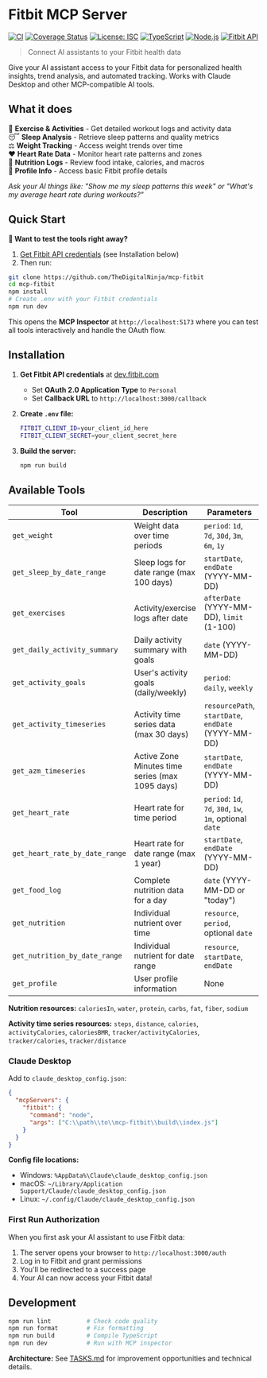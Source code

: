 # Fitbit MCP Server

[![CI](https://github.com/TheDigitalNinja/mcp-fitbit/actions/workflows/ci.yml/badge.svg)](https://github.com/TheDigitalNinja/mcp-fitbit/actions/workflows/ci.yml)
[![Coverage Status](https://coveralls.io/repos/github/TheDigitalNinja/mcp-fitbit/badge.svg?branch=main)](https://coveralls.io/github/TheDigitalNinja/mcp-fitbit?branch=main)
[![License: ISC](https://img.shields.io/badge/License-ISC-blue.svg)](https://opensource.org/licenses/ISC)
[![TypeScript](https://img.shields.io/badge/TypeScript-007ACC?logo=typescript&logoColor=white)](https://www.typescriptlang.org/)
[![Node.js](https://img.shields.io/badge/Node.js-339933?logo=node.js&logoColor=white)](https://nodejs.org/)
[![Fitbit API](https://img.shields.io/badge/Fitbit-00B0B9?logo=fitbit&logoColor=white)](https://dev.fitbit.com/)

> Connect AI assistants to your Fitbit health data

Give your AI assistant access to your Fitbit data for personalized health insights, trend analysis, and automated tracking. Works with Claude Desktop and other MCP-compatible AI tools.

## What it does

🏃 **Exercise & Activities** - Get detailed workout logs and activity data  
😴 **Sleep Analysis** - Retrieve sleep patterns and quality metrics  
⚖️ **Weight Tracking** - Access weight trends over time  
❤️ **Heart Rate Data** - Monitor heart rate patterns and zones  
🍎 **Nutrition Logs** - Review food intake, calories, and macros  
👤 **Profile Info** - Access basic Fitbit profile details

*Ask your AI things like: "Show me my sleep patterns this week" or "What's my average heart rate during workouts?"*

## Quick Start

**🚀 Want to test the tools right away?**

1. [Get Fitbit API credentials](https://dev.fitbit.com/) (see Installation below)
2. Then run:

```bash
git clone https://github.com/TheDigitalNinja/mcp-fitbit
cd mcp-fitbit
npm install
# Create .env with your Fitbit credentials
npm run dev
```

This opens the **MCP Inspector** at `http://localhost:5173` where you can test all tools interactively and handle the OAuth flow.

## Installation

1. **Get Fitbit API credentials** at [dev.fitbit.com](https://dev.fitbit.com/)
   - Set **OAuth 2.0 Application Type** to `Personal`
   - Set **Callback URL** to `http://localhost:3000/callback`

2. **Create `.env` file:**
   ```bash
   FITBIT_CLIENT_ID=your_client_id_here
   FITBIT_CLIENT_SECRET=your_client_secret_here
   ```

3. **Build the server:**
   ```bash
   npm run build
   ```


## Available Tools

| Tool | Description | Parameters |
|------|-------------|------------|
| `get_weight` | Weight data over time periods | `period`: `1d`, `7d`, `30d`, `3m`, `6m`, `1y` |
| `get_sleep_by_date_range` | Sleep logs for date range (max 100 days) | `startDate`, `endDate` (YYYY-MM-DD) |
| `get_exercises` | Activity/exercise logs after date | `afterDate` (YYYY-MM-DD), `limit` (1-100) |
| `get_daily_activity_summary` | Daily activity summary with goals | `date` (YYYY-MM-DD) |
| `get_activity_goals` | User's activity goals (daily/weekly) | `period`: `daily`, `weekly` |
| `get_activity_timeseries` | Activity time series data (max 30 days) | `resourcePath`, `startDate`, `endDate` (YYYY-MM-DD) |
| `get_azm_timeseries` | Active Zone Minutes time series (max 1095 days) | `startDate`, `endDate` (YYYY-MM-DD) |
| `get_heart_rate` | Heart rate for time period | `period`: `1d`, `7d`, `30d`, `1w`, `1m`, optional `date` |
| `get_heart_rate_by_date_range` | Heart rate for date range (max 1 year) | `startDate`, `endDate` (YYYY-MM-DD) |
| `get_food_log` | Complete nutrition data for a day | `date` (YYYY-MM-DD or "today") |
| `get_nutrition` | Individual nutrient over time | `resource`, `period`, optional `date` |
| `get_nutrition_by_date_range` | Individual nutrient for date range | `resource`, `startDate`, `endDate` |
| `get_profile` | User profile information | None |

**Nutrition resources:** `caloriesIn`, `water`, `protein`, `carbs`, `fat`, `fiber`, `sodium`

**Activity time series resources:** `steps`, `distance`, `calories`, `activityCalories`, `caloriesBMR`, `tracker/activityCalories`, `tracker/calories`, `tracker/distance`

### Claude Desktop

Add to `claude_desktop_config.json`:

```json
{
  "mcpServers": {
    "fitbit": {
      "command": "node",
      "args": ["C:\\path\\to\\mcp-fitbit\\build\\index.js"]
    }
  }
}
```

**Config file locations:**
- Windows: `%AppData%\Claude\claude_desktop_config.json`
- macOS: `~/Library/Application Support/Claude/claude_desktop_config.json`
- Linux: `~/.config/Claude/claude_desktop_config.json`

### First Run Authorization

When you first ask your AI assistant to use Fitbit data:
1. The server opens your browser to `http://localhost:3000/auth`
2. Log in to Fitbit and grant permissions
3. You'll be redirected to a success page
4. Your AI can now access your Fitbit data!

## Development

```bash
npm run lint          # Check code quality
npm run format        # Fix formatting
npm run build         # Compile TypeScript
npm run dev           # Run with MCP inspector
```

**Architecture:** See [TASKS.md](TASKS.md) for improvement opportunities and technical details.

